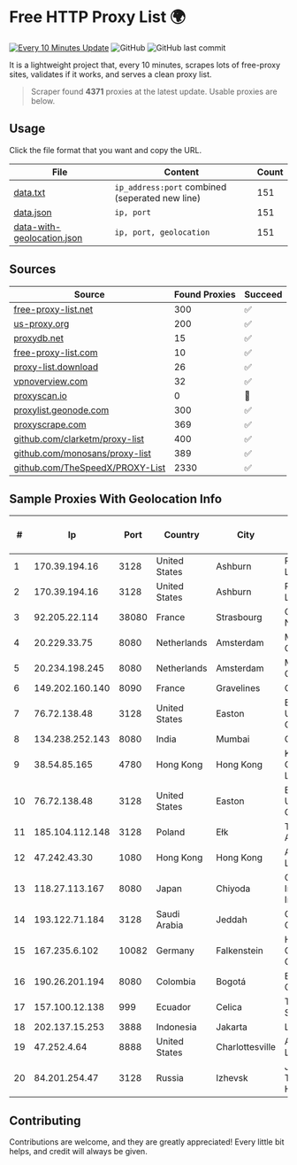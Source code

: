 
# Free HTTP Proxy List 🌍

[![Every 10 Minutes Update](https://github.com/mertguvencli/http-proxy-list/actions/workflows/main.yml/badge.svg?branch=main)](https://github.com/mertguvencli/http-proxy-list/actions/workflows/main.yml)
![GitHub](https://img.shields.io/github/license/mertguvencli/http-proxy-list)
![GitHub last commit](https://img.shields.io/github/last-commit/mertguvencli/http-proxy-list)

It is a lightweight project that, every 10 minutes, scrapes lots of free-proxy sites, validates if it works, and serves a clean proxy list.


> Scraper found **4371** proxies at the latest update. Usable proxies are below.

## Usage

Click the file format that you want and copy the URL.


|File|Content|Count|
|----|-------|-----|
|[data.txt](https://raw.githubusercontent.com/mertguvencli/http-proxy-list/main/proxy-list/data.txt)|`ip_address:port` combined (seperated new line)|151|
|[data.json](https://raw.githubusercontent.com/mertguvencli/http-proxy-list/main/proxy-list/data.json)|`ip, port`|151|
|[data-with-geolocation.json](https://raw.githubusercontent.com/mertguvencli/http-proxy-list/main/proxy-list/data-with-geolocation.json)|`ip, port, geolocation`|151|

## Sources

|Source|Found Proxies|Succeed|
|------|-------------|-------|
|[free-proxy-list.net](https://free-proxy-list.net)|300|✅|
|[us-proxy.org](https://www.us-proxy.org)|200|✅|
|[proxydb.net](http://proxydb.net)|15|✅|
|[free-proxy-list.com](https://free-proxy-list.com/?page=&port=&type%5B%5D=http&type%5B%5D=https&up_time=0&search=Search)|10|✅|
|[proxy-list.download](https://www.proxy-list.download/HTTP)|26|✅|
|[vpnoverview.com](https://vpnoverview.com/privacy/anonymous-browsing/free-proxy-servers)|32|✅|
|[proxyscan.io](https://www.proxyscan.io)|0|🚫|
|[proxylist.geonode.com](https://proxylist.geonode.com/api/proxy-list?limit=300&page=1&sort_by=lastChecked&sort_type=desc&protocols=http,https)|300|✅|
|[proxyscrape.com](https://api.proxyscrape.com/v2/?request=displayproxies&protocol=http&timeout=10000&country=all&ssl=all&anonymity=all)|369|✅|
|[github.com/clarketm/proxy-list](https://raw.githubusercontent.com/clarketm/proxy-list/master/proxy-list-raw.txt)|400|✅|
|[github.com/monosans/proxy-list](https://raw.githubusercontent.com/monosans/proxy-list/main/proxies/http.txt)|389|✅|
|[github.com/TheSpeedX/PROXY-List](https://raw.githubusercontent.com/TheSpeedX/PROXY-List/master/http.txt)|2330|✅|


## Sample Proxies With Geolocation Info

|#|Ip|Port|Country|City|Internet Service Provider|
|-|--|----|-------|----|-------------------------|
|1|170.39.194.16|3128|United States|Ashburn|Rackdog, LLC|
|2|170.39.194.16|3128|United States|Ashburn|Rackdog, LLC|
|3|92.205.22.114|38080|France|Strasbourg|GD MASS Network|
|4|20.229.33.75|8080|Netherlands|Amsterdam|Microsoft Corporation|
|5|20.234.198.245|8080|Netherlands|Amsterdam|Microsoft Corporation|
|6|149.202.160.140|8090|France|Gravelines|OVH SAS|
|7|76.72.138.48|3128|United States|Easton|Easton Utilities Commission|
|8|134.238.252.143|8080|India|Mumbai|Google LLC|
|9|38.54.85.165|4780|Hong Kong|Hong Kong|Kaopu Cloud HK Limited|
|10|76.72.138.48|3128|United States|Easton|Easton Utilities Commission|
|11|185.104.112.148|3128|Poland|Ełk|Timeweb-Artnet|
|12|47.242.43.30|1080|Hong Kong|Hong Kong|Alibaba.com LLC|
|13|118.27.113.167|8080|Japan|Chiyoda|GMO Internet, Inc.|
|14|193.122.71.184|3128|Saudi Arabia|Jeddah|Oracle Corporation|
|15|167.235.6.102|10082|Germany|Falkenstein|Hetzner Online GmbH|
|16|190.26.201.194|8080|Colombia|Bogotá|ETB - Colombia|
|17|157.100.12.138|999|Ecuador|Celica|Telconet S.A|
|18|202.137.15.253|3888|Indonesia|Jakarta|LINKNET|
|19|47.252.4.64|8888|United States|Charlottesville|Alibaba.com LLC|
|20|84.201.254.47|3128|Russia|Izhevsk|JSC "ER-Telecom Holding"|



## Contributing

Contributions are welcome, and they are greatly appreciated! Every
little bit helps, and credit will always be given.

